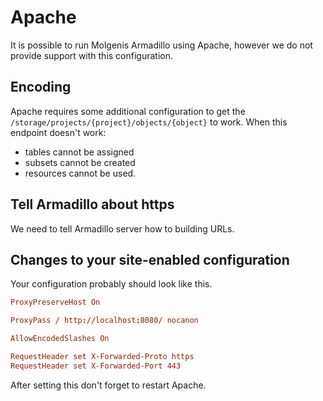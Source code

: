 # Apache

It is possible to run Molgenis Armadillo using Apache, however we do not provide support with this configuration.

## Encoding

Apache requires some additional configuration to get the `/storage/projects/{project}/objects/{object}` to work. When this endpoint doesn't work:

- tables cannot be assigned
- subsets cannot be created
- resources cannot be used.

## Tell Armadillo about https

We need to tell Armadillo server how to building URLs.

## Changes to your site-enabled configuration

Your configuration probably should look like this.

```conf
ProxyPreserveHost On

ProxyPass / http://localhost:8080/ nocanon

AllowEncodedSlashes On

RequestHeader set X-Forwarded-Proto https
RequestHeader set X-Forwarded-Port 443
```

After setting this don't forget to restart Apache.
